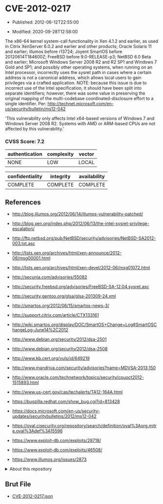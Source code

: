 # CVE-2012-0217

- Published: 2012-06-12T22:55:00

- Modified: 2020-09-28T12:58:00

The x86-64 kernel system-call functionality in Xen 4.1.2 and earlier, as used in Citrix XenServer 6.0.2 and earlier and other products; Oracle Solaris 11 and earlier; illumos before r13724; Joyent SmartOS before 20120614T184600Z; FreeBSD before 9.0-RELEASE-p3; NetBSD 6.0 Beta and earlier; Microsoft Windows Server 2008 R2 and R2 SP1 and Windows 7 Gold and SP1; and possibly other operating systems, when running on an Intel processor, incorrectly uses the sysret path in cases where a certain address is not a canonical address, which allows local users to gain privileges via a crafted application.  NOTE: because this issue is due to incorrect use of the Intel specification, it should have been split into separate identifiers; however, there was some value in preserving the original mapping of the multi-codebase coordinated-disclosure effort to a single identifier. Per: http://technet.microsoft.com/en-us/security/bulletin/ms12-042

'This vulnerability only affects Intel x64-based versions of Windows 7 and Windows Server 2008 R2.  Systems with AMD or ARM-based CPUs are not affected by this vulnerability.'

### CVSS Score: **7.2**

| authentication | complexity | vector |
| --- | --- | --- |
| NONE | LOW | LOCAL |

| confidentiality | integrity | availability |
| --- | --- | --- |
| COMPLETE | COMPLETE | COMPLETE |

## References

* http://blog.illumos.org/2012/06/14/illumos-vulnerability-patched/

* http://blog.xen.org/index.php/2012/06/13/the-intel-sysret-privilege-escalation/

* http://ftp.netbsd.org/pub/NetBSD/security/advisories/NetBSD-SA2012-003.txt.asc

* http://lists.xen.org/archives/html/xen-announce/2012-06/msg00001.html

* http://lists.xen.org/archives/html/xen-devel/2012-06/msg01072.html

* http://secunia.com/advisories/55082

* http://security.freebsd.org/advisories/FreeBSD-SA-12:04.sysret.asc

* http://security.gentoo.org/glsa/glsa-201309-24.xml

* http://smartos.org/2012/06/15/smartos-news-3/

* http://support.citrix.com/article/CTX133161

* http://wiki.smartos.org/display/DOC/SmartOS+Change+Log#SmartOSChangeLog-June14%2C2012

* http://www.debian.org/security/2012/dsa-2501

* http://www.debian.org/security/2012/dsa-2508

* http://www.kb.cert.org/vuls/id/649219

* http://www.mandriva.com/security/advisories?name=MDVSA-2013:150

* http://www.oracle.com/technetwork/topics/security/cpuoct2012-1515893.html

* http://www.us-cert.gov/cas/techalerts/TA12-164A.html

* https://bugzilla.redhat.com/show_bug.cgi?id=813428

* https://docs.microsoft.com/en-us/security-updates/securitybulletins/2012/ms12-042

* https://oval.cisecurity.org/repository/search/definition/oval%3Aorg.mitre.oval%3Adef%3A15596

* https://www.exploit-db.com/exploits/28718/

* https://www.exploit-db.com/exploits/46508/

* https://www.illumos.org/issues/2873

<details>
<summary>About this repository</summary> 

  This repository is part of the project [Live Hack CVE](https://github.com/Live-Hack-CVE). Main website can be found [www.live-hack.org](https://www.live-hack.org) 
  
  Made by [Sn0wAlice](https://github.com/Sn0wAlice) for the people that care about security and need to have a feed of the latest CVEs. Hope you enjoy it, don't forget to star the repo and follow me on [Twitter](https://twitter.com/Sn0wAlice) and [Github](https://github.com/Sn0wAlice). And that is my [personnal website](https://www.alice-snow.me/)

  - [Home Page](https://github.com/Live-Hack-CVE)
  - [Framework](https://github.com/Live-Hack-CVE/cve-framework)
  - [CVE database](https://github.com/Live-Hack-CVE/full_database)
  - [Changelog](https://github.com/Live-Hack-CVE/Changelog)
</details>

## Brut File

* [CVE-2012-0217.json](https://raw.githubusercontent.com/Live-Hack-CVE/full_database/main/cves/2012/CVE-2012-0217.json)

